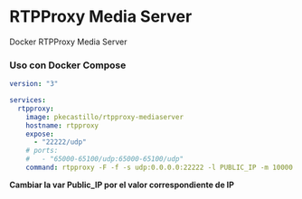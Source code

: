 # RTPProxy Media Server

Docker RTPProxy Media Server


### Uso con Docker Compose

```YAML
version: "3"

services:
  rtpproxy:
    image: pkecastillo/rtpproxy-mediaserver
    hostname: rtpproxy
    expose:
      - "22222/udp"
    # ports:
    #   - "65000-65100/udp:65000-65100/udp"
    command: rtpproxy -F -f -s udp:0.0.0.0:22222 -l PUBLIC_IP -m 10000 -M 20000
```

__Cambiar la var Public_IP por el valor correspondiente de IP__
